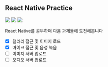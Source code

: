 ## React Native Practice

<div>
    <img src="https://img.shields.io/badge/typescript-%23007ACC.svg?style=for-the-badge&logo=typescript&logoColor=white" />
    <img src="https://img.shields.io/badge/react_native-%2320232a.svg?style=for-the-badge&logo=react&logoColor=%2361DAFB"/>
    <img src="https://img.shields.io/badge/expo-1C1E24?style=for-the-badge&logo=expo&logoColor=#D04A37"/>
</div>

React Native를 공부하며 다음 과제들에 도전해봅니다

- [x] 갤러리 접근 및 이미지 로드
- [x] 마이크 접근 및 음성 녹음
- [ ] 이미지 서버 업로드
- [ ] 오디오 서버 업로드
